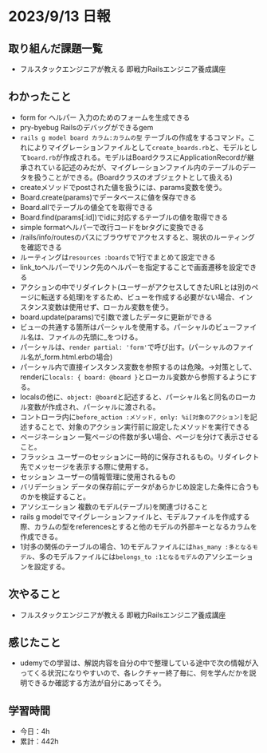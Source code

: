# 2023/9/13 日報
## 取り組んだ課題一覧
- フルスタックエンジニアが教える 即戦力Railsエンジニア養成講座

## わかったこと
- form for ヘルパー
  入力のためのフォームを生成できる
- pry-byebug
  Railsのデバッグができるgem
- `rails g model board カラム:カラムの型`
  テーブルの作成をするコマンド。これによりマイグレーションファイルとして`create_boards.rb`と、モデルとして`board.rb`が作成される。モデルはBoardクラスにApplicationRecordが継承されている記述のみだが、マイグレーションファイル内のテーブルのデータを扱うことができる。(Boardクラスのオブジェクトとして扱える)
- createメソッドでpostされた値を扱うには、params変数を使う。
- Board.create(params)でデータベースに値を保存できる
- Board.allでテーブルの値全てを取得できる
- Board.find(params[:id])でidに対応するテーブルの値を取得できる
- simple formatヘルパーで改行コードをbrタグに変換できる
- /rails/info/routesのパスにブラウザでアクセスすると、現状のルーティングを確認できる
- ルーティングは`resources :boards`で1行でまとめて設定できる
- link_toヘルパーでリンク先のヘルパーを指定することで画面遷移を設定できる
- アクションの中でリダイレクト(ユーザーがアクセスしてきたURLとは別のページに転送する処理)をするため、ビューを作成する必要がない場合、インスタンス変数は使用せず、ローカル変数を使う。
- board.update(params)で引数で渡したデータに更新ができる
- ビューの共通する箇所はパーシャルを使用する。パーシャルのビューファイル名は、ファイルの先頭に_をつける。
- パーシャルは、`render partial: 'form'`で呼び出す。(パーシャルのファイル名が_form.html.erbの場合)
- パーシャル内で直接インスタンス変数を参照するのは危険。→対策として、renderに`locals: { board: @board }`とローカル変数から参照するようにする。
- localsの他に、`object: @board`と記述すると、パーシャル名と同名のローカル変数が作成され、パーシャルに渡される。
- コントローラ内に`before_action :メソッド, only: %i[対象のアクション]`を記述することで、対象のアクション実行前に設定したメソッドを実行できる
- ページネーション
  一覧ページの件数が多い場合、ページを分けて表示させること。
- フラッシュ
  ユーザーのセッションに一時的に保存されるもの。リダイレクト先でメッセージを表示する際に使用する。
- セッション
  ユーザーの情報管理に使用されるもの
- バリデーション
  データの保存前にデータがあらかじめ設定した条件に合うものかを検証すること。
- アソシエーション
  複数のモデル(テーブル)を関連づけること
- rails g modelでマイグレーションファイルと、モデルファイルを作成する際、カラムの型をreferencesとすると他のモデルの外部キーとなるカラムを作成できる。
- 1対多の関係のテーブルの場合、1のモデルファイルには`has_many :多となるモデル`、多のモデルファイルには`belongs_to :1となるモデル`のアソシエーションを設定する。

## 次やること
- フルスタックエンジニアが教える 即戦力Railsエンジニア養成講座

## 感じたこと
- udemyでの学習は、解説内容を自分の中で整理している途中で次の情報が入ってくる状況になりやすいので、各レクチャー終了毎に、何を学んだかを説明できるか確認する方法が自分にあってそう。

## 学習時間
- 今日：4h
- 累計：442h
